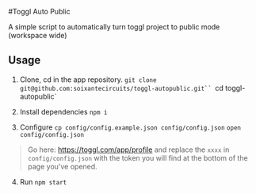 #Toggl Auto Public

A simple script to automatically turn toggl project to public mode (workspace wide)

## Usage

1. Clone, cd in the app repository.
  `git clone git@github.com:soixantecircuits/toggl-autopublic.git``
  `cd toggl-autopublic`

2. Install dependencies
  `npm i`

3. Configure
  `cp config/config.example.json config/config.json`
  `open config/config.json`

  > Go here: https://toggl.com/app/profile and replace the `xxxx` in `config/config.json` with the token you will find at the bottom of the page you've opened. 

4. Run
  `npm start`


